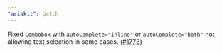 ```yaml
---
"ariakit": patch
---
```


Fixed `Combobox` with `autoComplete="inline"` or `autoComplete="both"` not allowing text selection in some cases. ([#1773](https://github.com/ariakit/ariakit/pull/1773))
